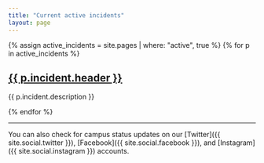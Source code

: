 ```yaml
---
title: "Current active incidents"
layout: page
---
```


{% assign active_incidents = site.pages | where: "active", true %}
{% for p in active_incidents %}
  <h2><a href="{{ p.url }}">{{ p.incident.header }}</a></h2>
  <p>{{ p.incident.description }}</p>
{% endfor %}

****

You can also check for campus status updates on our [Twitter]({{ site.social.twitter }}), [Facebook]({{ site.social.facebook }}), and [Instagram]({{ site.social.instagram }}) accounts.
